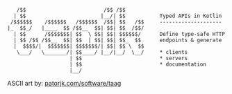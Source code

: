 ```
   /$$                         /$$ /$$
  | $$                        |__/| $$           Typed APIs in Kotlin
 /$$$$$$    /$$$$$$   /$$$$$$  /$$| $$   /$$     --------------------
|_  $$_/   |____  $$ /$$__  $$| $$| $$  /$$/
  | $$      /$$$$$$$| $$  \ $$| $$| $$$$$$/      Define type-safe HTTP
  | $$ /$$ /$$__  $$| $$  | $$| $$| $$_  $$      endpoints & generate
  |  $$$$/|  $$$$$$$| $$$$$$$/| $$| $$ \  $$
   \___/   \_______/| $$____/ |__/|__/  \__/     * clients
                    | $$                         * servers
                    | $$                         * documentation
                    |__/
```

ASCII art by: [patorjk.com/software/taag](https://patorjk.com/software/taag/#p=display&f=Big%20Money-ne&t=tapik&x=none&h=0&v=0)
